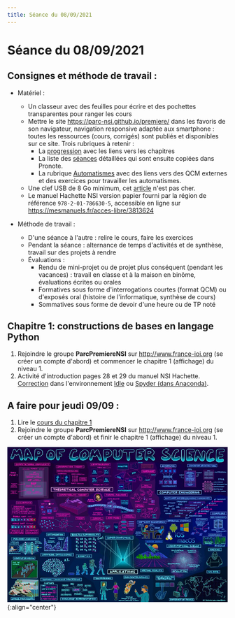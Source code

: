 ```yaml
---
title: Séance du 08/09/2021
---
```


# Séance du 08/09/2021

## Consignes et méthode de travail :

* Matériel :
    * Un classeur avec des feuilles pour écrire et des pochettes transparentes pour ranger les cours
    * Mettre le site <https://parc-nsi.github.io/premiere/> dans les favoris de son navigateur, navigation responsive adaptée aux smartphone : toutes les ressources (cours, corrigés) sont publiés et disponibles sur ce site. Trois rubriques à retenir :
        * La [progression](https://parc-nsi.github.io/premiere/) avec les liens vers les chapitres
        * La liste des [séances](https://parc-nsi.github.io/premiere/seances/) détaillées qui sont ensuite copiées dans Pronote.
        * La rubrique [Automatismes](https://parc-nsi.github.io/premiere/automatismes/) avec des liens vers des QCM externes et des exercices pour travailler les automatismes.
    * Une clef USB de 8 Go minimum, cet [article](https://www.boulanger.com/ref/872118) n'est pas cher.
    * Le manuel Hachette NSI version papier fourni par la région de référence `978-2-01-786630-5`, accessible en ligne sur <https://mesmanuels.fr/acces-libre/3813624>

* Méthode de travail :
    * D'une séance à l'autre : relire le cours, faire les exercices
    * Pendant la séance : alternance de temps d'activités et de synthèse, travail sur des projets    à rendre
    * Évaluations :
        * Rendu de mini-projet ou de projet plus conséquent (pendant les vacances) : travail en classe et à la maison en binôme, évaluations écrites ou orales
        * Formatives sous forme d'interrogations courtes (format QCM) ou d'exposés oral (histoire de l'informatique, synthèse de cours)
        * Sommatives sous forme de devoir d'une heure ou de TP noté


## Chapitre 1: constructions de bases en langage Python


1. Rejoindre le groupe __ParcPremiereNSI__ sur <http://www.france-ioi.org>  (se créer un compte d'abord) et commencer le chapitre 1 (affichage) du niveau 1.
2. Activité d'introduction pages 28 et 29 du manuel NSI Hachette. [Correction](https://raw.githubusercontent.com/parc-nsi/premiere/main/docs/chapitre1/exos/corrections/activitep28.py) dans l'environnement [Idle](https://www.python.org/downloads/) ou [Spyder (dans Anaconda)](https://www.anaconda.com/products/individual).



## A faire pour jeudi 09/09 :

1. Lire le [cours du chapitre 1](../chapitre1/cours/Chap1-Bases-Programmation-2021.pdf)
2. Rejoindre le groupe __ParcPremiereNSI__ sur <http://www.france-ioi.org>  (se créer un compte d'abord) et finir le chapitre 1 (affichage) du niveau 1.



![map](ressources/map.jpg){:align="center"}